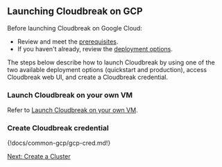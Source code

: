 ## Launching Cloudbreak on GCP

Before launching Cloudbreak on Google Cloud:

* Review and meet the [prerequisites](#prerequisites).  
* If you haven't already, review the [deployment options](deployment-options.md).  

The steps below describe how to launch Cloudbreak by using one of the two available deployment options (quickstart and production), access Cloudbreak web UI, and create a Cloudbreak credential.


### Launch Cloudbreak on your own VM

Refer to [Launch Cloudbreak on your own VM](vm-launch.md). 
 

### Create Cloudbreak credential

{!docs/common-gcp/gcp-cred.md!}


<div class="next">
<a href="../gcp-create/index.html">Next: Create a Cluster</a>
</div>
